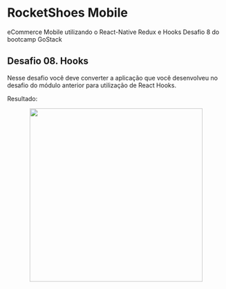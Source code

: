 # RocketShoes Mobile

eCommerce Mobile utilizando o React-Native Redux e Hooks Desafio 8 do bootcamp GoStack

## Desafio 08. Hooks

Nesse desafio você deve converter a aplicação que você desenvolveu no desafio do módulo anterior para utilização de React Hooks.

Resultado:

<center>
<img src="demo.gif" height="400">
</center>
